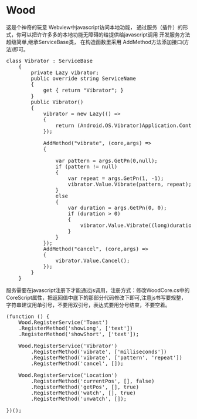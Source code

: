 # Wood

这是个神奇的玩意 
Webview中javascript访问本地功能，
通过服务（插件）的形式，你可以把许许多多的本地功能无障碍的给提供给javascript调用
开发服务方法超级简单,继承ServiceBase类，
在构造函数里采用
AddMethod方法添加接口(方法)即可。

<pre>
class Vibrator : ServiceBase
    {
        private Lazy<Android.OS.Vibrator> vibrator;
        public override string ServiceName
        {
            get { return "Vibrator"; }
        }
        public Vibrator()
        {
            vibrator = new Lazy<Android.OS.Vibrator>(() =>
            {
                return (Android.OS.Vibrator)Application.Context.GetSystemService(Context.VibratorService);
            });

            AddMethod("vibrate", (core,args) =>
            {

                var pattern = args.GetPn<long[]>(0,null);
                if (pattern != null)
                {
                    var repeat = args.GetPn(1, -1);
                    vibrator.Value.Vibrate(pattern, repeat);
                }
                else
                {
                    var duration = args.GetPn(0, 0);
                    if (duration > 0)
                    {
                        vibrator.Value.Vibrate((long)duration);
                    }
                }
            });
            AddMethod("cancel", (core,args) =>
            {
                vibrator.Value.Cancel();
            });
        }
    }
</pre>
服务需要在javascript注册下才能通过js调用，注册方式：修改WoodCore.cs中的CoreScript属性，把返回值中底下的那部分代码修改下即可,注意js书写要规整，字符串建议用单引号，不要用双引号，表达式要用分号结束，不要空着。
<pre>
(function () {
    Wood.RegisterService('Toast')
    .RegisterMethod('showLong', ['text'])
    .RegisterMethod('showShort', ['text']);

    Wood.RegisterService('Vibrator')
        .RegisterMethod('vibrate', ['milliseconds'])
        .RegisterMethod('vibrate', ['pattern', 'repeat'])
        .RegisterMethod('cancel', []);

    Wood.RegisterService('Location')
        .RegisterMethod('currentPos', [], false)
        .RegisterMethod('getPos', [], true)
        .RegisterMethod('watch', [], true)
        .RegisterMethod('unwatch', []);

})();
</rep>
